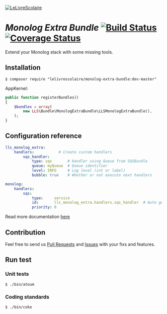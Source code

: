 [![LeLivreScolaire](http://h2010.associationhec.com/images/news/logo-officiel-jpeg.jpg)](http://www.lelivrescolaire.fr)

# *Monolog Extra Bundle* [![Build Status](https://secure.travis-ci.org/lelivrescolaire/MonologExtraBundle.png?branch=master)](http://travis-ci.org/lelivrescolaire/MonologExtraBundle) [![Coverage Status](https://coveralls.io/repos/lelivrescolaire/MonologExtraBundle/badge.png?branch=master)](https://coveralls.io/r/lelivrescolaire/MonologExtraBundle?branch=master)

Extend your Monolog stack with some missing tools.

## Installation

```shell
$ composer require "lelivrescolaire/monolog-extra-bundle:dev-master"
```

AppKernel:

```php
public function registerBundles()
{
    $bundles = array(
        new LLS\Bundle\MonologExtraBundle\LLSMonologExtraBundle(),
    );
}
```

## Configuration reference

```yml
lls_monolog_extra:
    handlers:           # Create custom handlers
        sqs_handler:
            type: sqs       # Handler using Queue from SQSBundle
            queue: myQueue  # Queue identifier
            level: INFO     # Log level (int or label)
            bubble: true    # Whether or not execute next handlers

monolog:
    handlers:
        sqs:
            type:     service
            id:       lls_monolog_extra.handlers.sqs_handler  # Auto generated service
            priority: 0
```

Read more documentation [here](./Resources/doc/index.md)

## Contribution

Feel free to send us [Pull Requests](https://github.com/lelivrescolaire/MonologExtraBundle/compare) and [Issues](https://github.com/lelivrescolaire/MonologExtraBundle/issues/new) with your fixs and features.

## Run test

### Unit tests

```shell
$ ./bin/atoum
```

### Coding standards

```shell
$ ./bin/coke
```

